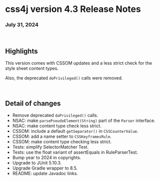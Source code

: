 # css4j version 4.3 Release Notes

### July 31, 2024

<br/>

## Highlights

This version comes with CSSOM updates and a less strict check for the style
sheet content types.

Also, the deprecated `doPrivileged()` calls were removed.

<br/>

## Detail of changes

- Remove deprecated `doPrivileged()` calls.
- NSAC: make `parsePseudoElement(String)` part of the `Parser` interface.
- NSAC: make content type check less strict.
- CSSOM: include a default `getSeparator()` in `CSSCounterValue`.
- CSSOM: add a name setter to `CSSKeyframesRule`.
- CSSOM: make content type checking less strict.
- Tests: simplify SelectorMatcher Test.
- Tests: use the float variant of assertEquals in RuleParserTest.
- Bump year to 2024 in copyrights.
- Upgrade to JUnit 5.10.3.
- Upgrade Gradle wrapper to 8.5.
- README: update Javadoc links.
